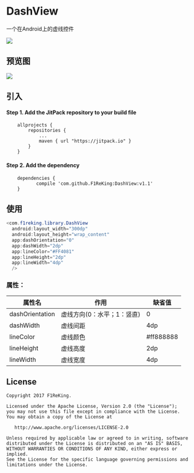 # DashView
一个在Android上的虚线控件 

[![](https://jitpack.io/v/F1ReKing/DashView.svg)](https://jitpack.io/#F1ReKing/DashView)

## 预览图

![](https://ws4.sinaimg.cn/large/006tNc79gy1fjq5aonenlj30a00hswf0.jpg)

## 引入
#### Step 1. Add the JitPack repository to your build file
```
	allprojects {
		repositories {
			...
			maven { url "https://jitpack.io" }
		}
	}
```

#### Step 2. Add the dependency
```
	dependencies {
	       compile 'com.github.F1ReKing:DashView:v1.1'
	}
```
## 使用
```java
<com.f1reking.library.DashView
  android:layout_width="300dp"
  android:layout_height="wrap_content"
  app:dashOrientation="0"
  app:dashWidth="2dp"
  app:lineColor="#FF4081"
  app:lineHeight="2dp"
  app:lineWidth="4dp"
  />
```
### 属性：

| 属性名 | 作用 | 缺省值 |
|---|---|---|
| dashOrientation | 虚线方向(0：水平；1：竖直) | 0 |
| dashWidth | 虚线间距  | 4dp |
| lineColor | 虚线颜色  | #ff888888 |
| lineHeight | 虚线高度  | 2dp |
| lineWidth | 虚线宽度  | 4dp |

## License

    Copyright 2017 F1ReKing. 

    Licensed under the Apache License, Version 2.0 (the "License");
    you may not use this file except in compliance with the License.
    You may obtain a copy of the License at

       http://www.apache.org/licenses/LICENSE-2.0

    Unless required by applicable law or agreed to in writing, software
    distributed under the License is distributed on an "AS IS" BASIS,
    WITHOUT WARRANTIES OR CONDITIONS OF ANY KIND, either express or implied.
    See the License for the specific language governing permissions and
    limitations under the License.

